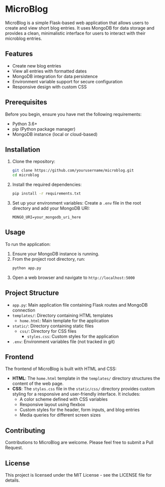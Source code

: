 # MicroBlog

MicroBlog is a simple Flask-based web application that allows users to create and view short blog entries. It uses MongoDB for data storage and provides a clean, minimalistic interface for users to interact with their microblog entries.

## Features

- Create new blog entries
- View all entries with formatted dates
- MongoDB integration for data persistence
- Environment variable support for secure configuration
- Responsive design with custom CSS

## Prerequisites

Before you begin, ensure you have met the following requirements:

- Python 3.6+
- pip (Python package manager)
- MongoDB instance (local or cloud-based)

## Installation

1. Clone the repository:
    ```bash
    git clone https://github.com/yourusername/microblog.git
    cd microblog
    ```

2. Install the required dependencies:
    ```bash
    pip install -r requirements.txt
    ```

3. Set up your environment variables:
    Create a `.env` file in the root directory and add your MongoDB URI:
    ```env
    MONGO_URI=your_mongodb_uri_here
    ```

## Usage

To run the application:

1. Ensure your MongoDB instance is running.
2. From the project root directory, run:
    ```bash
    python app.py
    ```
3. Open a web browser and navigate to `http://localhost:5000`

## Project Structure

- `app.py`: Main application file containing Flask routes and MongoDB connection
- `templates/`: Directory containing HTML templates
    - `home.html`: Main template for the application
- `static/`: Directory containing static files
    - `css/`: Directory for CSS files
        - `styles.css`: Custom styles for the application
- `.env`: Environment variables file (not tracked in git)

## Frontend

The frontend of MicroBlog is built with HTML and CSS:

- **HTML**: The `home.html` template in the `templates/` directory structures the content of the web page.
- **CSS**: The `styles.css` file in the `static/css/` directory provides custom styling for a responsive and user-friendly interface. It includes:
    - A color scheme defined with CSS variables
    - Responsive layout using flexbox
    - Custom styles for the header, form inputs, and blog entries
    - Media queries for different screen sizes

## Contributing

Contributions to MicroBlog are welcome. Please feel free to submit a Pull Request.

## License

This project is licensed under the MIT License - see the LICENSE file for details.

